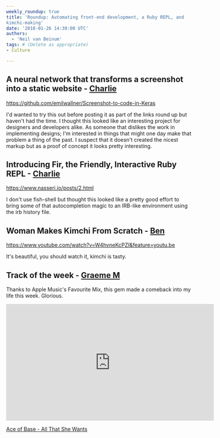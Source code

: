 ```yaml
---
weekly_roundup: true
title: 'Roundup: Automating front-end development, a Ruby REPL, and 
kimchi-making'
date: '2018-01-26 14:30:00 UTC'
authors:
  - 'Neil van Beinum'
tags: # (Delete as appropriate)
- Culture

---
```


## A neural network that transforms a screenshot into a static website - [Charlie](/team#charlie-egan)

https://github.com/emilwallner/Screenshot-to-code-in-Keras

I'd wanted to try this out before posting it as part of the links round up but haven't had the time. I thought this looked like an interesting project for designers and developers alike. As someone that dislikes the work in implementing designs; I'm interested in things that might one day make that problem a thing of the past. I suspect that it doesn't created the nicest markup but as a proof of concept it looks pretty interesting.

## Introducing Fir, the Friendly, Interactive Ruby REPL - [Charlie](/team#charlie-egan)

https://www.nasseri.io/posts/2.html

I don't use fish-shell but thought this looked like a pretty good effort to bring some of that autocompletion magic to an IRB-like environment using the irb history file.

## Woman Makes Kimchi From Scratch - [Ben](/team#ben-wong)

https://www.youtube.com/watch?v=W4hvneKcPZI&feature=youtu.be

It's beautiful, you should watch it, kimchi is tasty.

## Track of the week - [Graeme M](/team/#graeme-mccubbin)

Thanks to Apple Music's Favourite Mix, this gem made a comeback into my life this week. Glorious.

<iframe width="560" height="315" src="https://www.youtube.com/embed/d73tiBBzvFM?rel=0" frameborder="0" allow="autoplay; encrypted-media" allowfullscreen></iframe>

[Ace of Base - All That She Wants](https://www.youtube.com/watch?v=d73tiBBzvFM)
